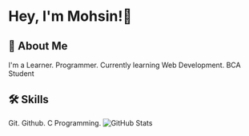 
# Hey, I'm Mohsin!👋




## 🚀 About Me
I'm a Learner. Programmer.
Currently learning Web Development. 
BCA Student


## 🛠 Skills

Git. Github. C Programming. 
![GitHub Stats](https://github-readme-stats.vercel.app/api?username=MohsinFarooq&theme=radical)
